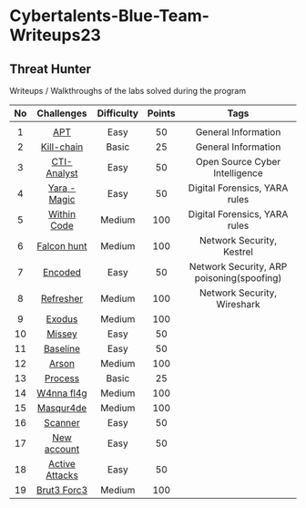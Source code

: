 # Cybertalents-Blue-Team-Writeups23
## Threat Hunter
Writeups / Walkthroughs of the labs solved during the program 

|No |   Challenges                   | Difficulty | Points |                        Tags                       |  
|:-:|:------------------------------:|:----------:|:------:|:-------------------------------------------------:|
|		|               |            |        |                                                   |
|	1	|[APT](./apt.md)                 |   Easy     |   50   |         General Information                      |
|	2	|[Kill-chain](./kill-chain.md)	 |   Basic    |   25   |               General Information          |
|	3	|[CTI-Analyst](./cti-analyst.md) |   Easy     |   50   |                   Open Source Cyber Intelligence            |
|	4	|[Yara - Magic](./yara-magic/yara-magic.md) |   Easy     |   50   |                Digital Forensics, YARA rules           | 
|	5	|[Within Code](./within-code/within-code.md) |   Medium   |   100  |       Digital Forensics, YARA rules     |    
|	6	|[Falcon hunt](./falcon-hunt/falcon-hunt.md) |   Medium   |   100  |          Network Security, Kestrel           |	
|	7	|[Encoded](./encoded/enc0ded.md)   	 |   Easy     |   50   |          Network Security, ARP poisoning(spoofing)                                |
|	8	|[Refresher](./refresher/refresher.md)	   |   Medium   |   100  |             Network Security, Wireshark          | 
|	9 |[Exodus](./eXodus.md) 		       |   Medium 	|   100  |                       |
|	10|[Missey](./missey/missey.md)			     |   Easy     |   50   |                                          |
|	11|[Baseline](./baseline/baseline.md)	     |   Easy     |   50   |              |
| 12|[Arson](./arson.md)    	       |   Medium   |   100  |               |
|	13|[Process](./process.md)    	   |   Basic    |   25   |                    |
|	14|[W4nna fl4g](./w4nna-flag)			 |   Medium   |   100  |                               | 
|	15|[Masqur4de](./masqur4de.md)     |   Medium   |   100  |                        |
|	16|[Scanner](./scanner/scanner.md)    		 |   Easy     |   50   |                          |
|	17|[New account](./new-account/new-account.md) |   Easy     |   50   |                        | 
|	18|[Active Attacks](./active-attacks.md) |   Easy     |   50   |                         |
|	19|[Brut3 Forc3](./brut3-forc3.md) |   Medium   |   100  |                                          |



